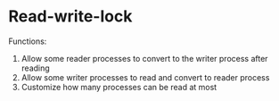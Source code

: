 # Read-write-lock
Functions:
1. Allow some reader processes to convert to the writer process after reading
2. Allow some writer processes to read and convert to reader process
3. Customize how many processes can be read at most
